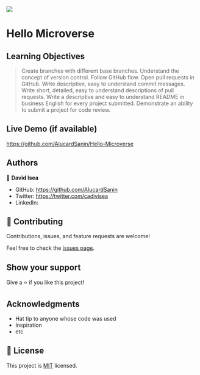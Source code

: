 ![](https://img.shields.io/badge/Microverse-blueviolet)

# Hello Microverse

## Learning Objectives
>Create branches with different base branches.
>Understand the concept of version control.
>Follow GitHub flow.
>Open pull requests in GitHub.
>Write descriptive, easy to understand commit messages.
>Write short, detailed, easy to understand descriptions of pull requests.
>Write a descriptive and easy to understand README in business English for every project submitted.
>Demonstrate an ability to submit a project for code review.


## Live Demo (if available)

https://github.com/AlucardSanin/Hello-Microverse

## Authors

👤 **David Isea**

- GitHub: https://github.com/AlucardSanin
- Twitter: https://twitter.com/cadivisea
- LinkedIn: 

## 🤝 Contributing

Contributions, issues, and feature requests are welcome!

Feel free to check the [issues page](../../issues/).

## Show your support

Give a ⭐️ if you like this project!

## Acknowledgments

- Hat tip to anyone whose code was used
- Inspiration
- etc

## 📝 License

This project is [MIT](./MIT.md) licensed.
